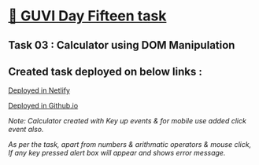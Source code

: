 # [🔗 GUVI Day Fifteen task](https://calculator-sk7.netlify.app/)

## Task 03 : Calculator using DOM Manipulation

## Created task deployed on below links :

<a href="https://calculator-sk7.netlify.app/" target="_blank">Deployed in Netlify</a>

<a href="https://suriya-k7.github.io/Guvi_Day_15_task_03_calculator/" target="_blank">Deployed in Github.io</a>

<i>Note: Calculator created with Key up events & for mobile use added click event also.</i>

<i>As per the task, apart from numbers & arithmatic operators & mouse click, If any key pressed alert box will appear and shows error message.</i>
